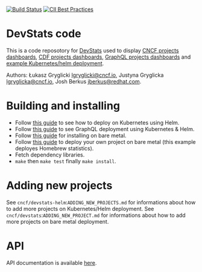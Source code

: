 [![Build Status](https://travis-ci.org/cncf/devstatscode.svg?branch=master)](https://travis-ci.org/cncf/devstatscode)
[![CII Best Practices](https://bestpractices.coreinfrastructure.org/projects/1357/badge)](https://bestpractices.coreinfrastructure.org/projects/1357)

# DevStats code

This is a code reposotory for [DevStats](https://github.com/cncf/devstats) used to display [CNCF projects dashboards](https://devstats.cncf.io), [CDF projects dashboards](https://devstats.cd.foundation), [GraphQL projects dashboards](https://devstats.graphql.org) and [example Kubernetes/helm deployment](https://cncf.devstats-demo.net).

Authors: Łukasz Gryglicki <lgryglicki@cncf.io>, Justyna Gryglicka <lgryglicka@cncf.io>, Josh Berkus <jberkus@redhat.com>.

# Building and installing

- Follow [this guide](https://github.com/cncf/devstats-helm-example/blob/master/README.md) to see how to deploy on Kubernetes using Helm.
- Follow [this guide](https://github.com/cncf/devstats-helm-graphql/blob/master/README.md) to see GraphQL deployment using Kubernetes & Helm.
- Follow [this guide](https://github.com/cncf/devstats/blob/master/INSTALL_UBUNTU18.md#devstats-installation-on-ubuntu) for installing on bare metal.
- Follow [this guide](https://github.com/cncf/devstats-example/blob/master/README.md) to deploy your own project on bare metal (this example deployes Homebrew statistics).
- Fetch dependency libraries.
- `make` then `make test` finally `make install`.

# Adding new projects

See `cncf/devstats-helm`:`ADDING_NEW_PROJECTS.md` for informations about how to add more projects on Kubernetes/Helm deployment.
See `cncf/devstats`:`ADDING_NEW_PROJECT.md` for informations about how to add more projects on bare metal deployment.

# API

API documentation is available [here](https://github.com/cncf/devstatscode/blob/master/API.md).

